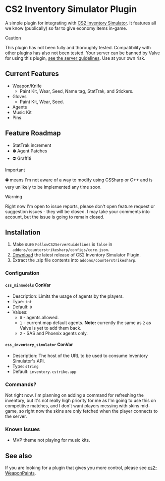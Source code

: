 # CS2 Inventory Simulator Plugin

A simple plugin for integrating with [CS2 Inventory Simulator](https://inventory.cstrike.app). It features all we know (publically) so far to give economy items in-game.

> [!CAUTION]
> This plugin has not been fully and thoroughly tested. Compatibility with other plugins has also not been tested. Your server can be banned by Valve for using this plugin, [see the server guidelines](https://blog.counter-strike.net/index.php/server_guidelines). Use at your own risk.

## Current Features

- Weapon/Knife
  - Paint Kit, Wear, Seed, Name tag, StatTrak, and Stickers.
- Gloves
  - Paint Kit, Wear, Seed. 
- Agents
- Music Kit
- Pins

## Feature Roadmap

- StatTrak increment
- ⛔ Agent Patches
- ⛔ Graffiti

> [!IMPORTANT]  
> ⛔ means I'm not aware of a way to modify using CSSharp or C++ and is very unlikely to be implemented any time soon.

> [!WARNING]  
> Right now I'm open to issue reports, please don't open feature request or suggestion issues - they will be closed. I may take your comments into account, but the issue is going to remain closed.

## Installation

1. Make sure `FollowCS2ServerGuidelines` is `false` in `addons/counterstrikesharp/configs/core.json`.
2. [Download](https://github.com/ianlucas/cs2-inventory-simulator-plugin/releases) the latest release of CS2 Inventory Simulator Plugin.
3. Extract the .zip file contents into `addons/counterstrikesharp`.

### Configuration

#### `css_minmodels` ConVar

* Description: Limits the usage of agents by the players.
* Type: `int`
* Default: `0`
* Values:
	- `0` - agents allowed.
	- `1` - current map default agents. **Note:** currently the same as `2` as Valve is yet to add them back.
	- `2` - SAS and Phoenix agents only.

#### `css_inventory_simulator` ConVar

* Description: The host of the URL to be used to consume Inventory Simulator's API.
* Type: `string`
* Default: `inventory.cstrike.app`

### Commands?

Not right now. I'm planning on adding a command for refreshing the inventory, but it's not really high priority for me as I'm going to use this on competitive matches, and I don't want players messing with skins mid-game, so right now the skins are only fetched when the player connects to the server.

### Known Issues

* MVP theme not playing for music kits.

## See also

If you are looking for a plugin that gives you more control, please see [cs2-WeaponPaints](https://github.com/Nereziel/cs2-WeaponPaints).
